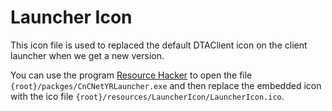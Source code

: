 # Launcher Icon

This icon file is used to replaced the default DTAClient icon on the client launcher when we get a new version.

You can use the program [Resource Hacker](http://www.angusj.com/resourcehacker/) to open the file `{root}/packges/CnCNetYRLauncher.exe` and then replace the embedded icon with the ico file `{root}/resources/LauncherIcon/LauncherIcon.ico`.